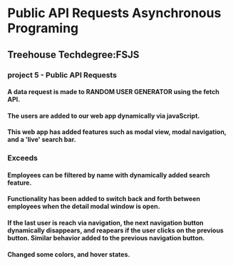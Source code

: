 # Public API Requests Asynchronous Programing

## Treehouse Techdegree:FSJS 
### project 5 - Public API Requests

#### A data request is made to RANDOM USER GENERATOR using the fetch API.
#### The users are added to our web app dynamically via javaScript.
#### This web app has added features such as modal view, modal navigation, and a 'live' search bar.

### Exceeds
#### Employees can be filtered by name with dynamically added search feature.
#### Functionality has been added to switch back and forth between employees when the detail modal window is open.   
#### If the last user is reach via navigation, the next navigation button dynamically disappears, and reapears if the user clicks on the previous button. Similar behavior added to the previous navigation button.
#### Changed some colors, and hover states. 